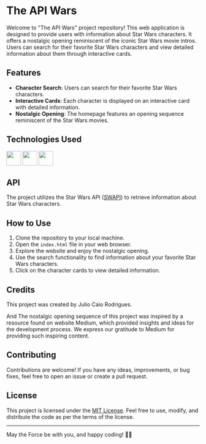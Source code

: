 # The API Wars

Welcome to "The API Wars" project repository! This web application is designed to provide users with information about Star Wars characters. It offers a nostalgic opening reminiscent of the iconic Star Wars movie intros. Users can search for their favorite Star Wars characters and view detailed information about them through interactive cards.

## Features

- **Character Search**: Users can search for their favorite Star Wars characters.
- **Interactive Cards**: Each character is displayed on an interactive card with detailed information.
- **Nostalgic Opening**: The homepage features an opening sequence reminiscent of the Star Wars movies.

## Technologies Used

<img src="https://camo.githubusercontent.com/f2ce4039c99cf35adde738583ab0fbcd60eaafccf1e949884bda91d0b5c819ce/68747470733a2f2f63646e2e6a7364656c6976722e6e65742f67682f64657669636f6e732f64657669636f6e2f69636f6e732f68746d6c352f68746d6c352d6f726967696e616c2e737667" width="38" height="38" />
<img src="https://cdn.jsdelivr.net/gh/devicons/devicon/icons/css3/css3-original.svg" width="38" height="38" />
<img src="https://cdn.jsdelivr.net/gh/devicons/devicon/icons/javascript/javascript-original.svg" width="38" height="38" />

## API

The project utilizes the Star Wars API ([SWAPI](https://swapi.dev/api/people/)) to retrieve information about Star Wars characters.

## How to Use

1. Clone the repository to your local machine.
2. Open the `index.html` file in your web browser.
3. Explore the website and enjoy the nostalgic opening.
4. Use the search functionality to find information about your favorite Star Wars characters.
5. Click on the character cards to view detailed information.

## Credits

This project was created by Julio Caio Rodrigues.

And The nostalgic opening sequence of this project was inspired by a resource found on website Medium, which provided insights and ideas for the development process. We express our gratitude to Medium for providing such inspiring content.

## Contributing

Contributions are welcome! If you have any ideas, improvements, or bug fixes, feel free to open an issue or create a pull request.

## License

This project is licensed under the [MIT License](LICENSE). Feel free to use, modify, and distribute the code as per the terms of the license.

---

May the Force be with you, and happy coding! 🌟✨
